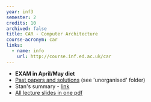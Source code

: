 ```yaml
---
year: inf3
semester: 2
credits: 10
archived: false
title: CAR - Computer Architecture
course-acronym: car
links:
  - name: info
    url: http://course.inf.ed.ac.uk/car
---
```


- **EXAM in April/May diet**
- [Past papers and solutions](/drive?next=0B2AAOQQZ_8BxckJMdjV0eXpxejA) (see 'unorganised' folder)
- Stan's summary - [link](https://docs.google.com/document/d/1AVTZBRSp2z0dYzAba-sWdtNv1SExlNcg7cjuGFc3IRM/edit?usp=sharing)
- [All lecture slides in one pdf](http://goo.gl/g60zlL)
